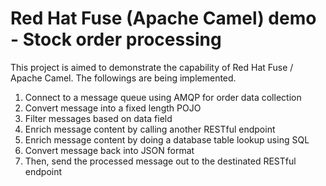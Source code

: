 # Red Hat Fuse (Apache Camel) demo - Stock order processing

This project is aimed to demonstrate the capability of Red Hat Fuse / Apache Camel. The followings are being implemented.

1. Connect to a message queue using AMQP for order data collection
2. Convert message into a fixed length POJO
3. Filter messages based on data field
4. Enrich message content by calling another RESTful endpoint
5. Enrich message content by doing a database table lookup using SQL
6. Convert message back into JSON format
7. Then, send the processed message out to the destinated RESTful endpoint
